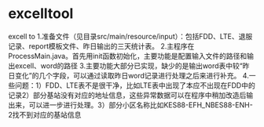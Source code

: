 # excelltool
excell to
1.准备文件（见目录src/main/resource/input）：包括FDD、LTE、退服记录、report模板文件、昨日输出的三天统计表。
2.主程序在ProcessMain.java。首先用init函数初始化，主要功能是配置输入文件的路径和输出excell、word的路径
3.主要功能大部分已实现，缺少的是输出word表中较“昨日变化”的几个字段，可以通过读取昨日word记录进行处理之后来进行补充。
4.一些问题：1）FDD、LTE表不是很干净，比如LTE表中出现了本应不出现在FDD中的记录2）部分基站没有对应的地址信息，这些异常数据可以在程序中稍加改造后输出来，可以进一步进行处理。3）部分小区名称比如KES88-EFH_NBES88-ENH-2找不到对应的基站信息
